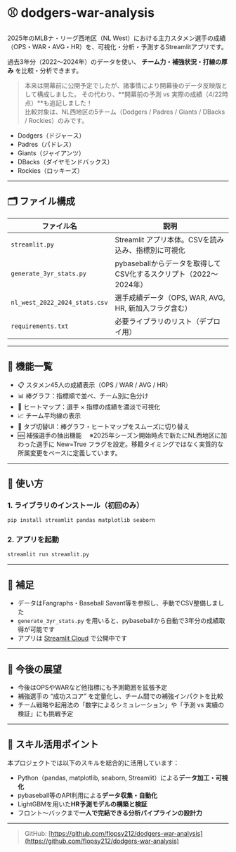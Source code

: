# ⚾ dodgers-war-analysis

2025年のMLBナ・リーグ西地区（NL West）における主力スタメン選手の成績（OPS・WAR・AVG・HR）を、可視化・分析・予測するStreamlitアプリです。

過去3年分（2022〜2024年）のデータを使い、
**チーム力・補強状況・打線の厚み** を比較・分析できます。

> 本来は開幕前に公開予定でしたが、諸事情により開幕後のデータ反映版として構成しました。
> その代わり、**開幕前の予測 vs 実際の成績（4/22時点）**も追記しました！  
> 比較対象は、NL西地区の5チーム（Dodgers / Padres / Giants / DBacks / Rockies）のみです。

- Dodgers（ドジャース）
- Padres（パドレス）
- Giants（ジャイアンツ）
- DBacks（ダイヤモンドバックス）
- Rockies（ロッキーズ）

---

## 🗂 ファイル構成

| ファイル名                  | 説明                                                              |
|----------------------------|-------------------------------------------------------------------|
| `streamlit.py`             | Streamlit アプリ本体。CSVを読み込み、指標別に可視化           |
| `generate_3yr_stats.py`    | pybaseballからデータを取得してCSV化するスクリプト（2022〜2024年）|
| `nl_west_2022_2024_stats.csv` | 選手成績データ（OPS, WAR, AVG, HR, 新加入フラグ含む）           |
| `requirements.txt`         | 必要ライブラリのリスト（デプロイ用）                            |

---

## 🔧 機能一覧

- 📋 スタメン45人の成績表示（OPS / WAR / AVG / HR）
- 📊 棒グラフ：指標順で並べ、チーム別に色分け
- 🧯 ヒートマップ：選手 × 指標の成績を濃淡で可視化
- 📈 チーム平均線の表示
- 🧭 タブ切替UI：棒グラフ・ヒートマップをスムーズに切り替え
- 🆕 補強選手の抽出機能
　※2025年シーズン開始時点で新たにNL西地区に加わった選手に New=True フラグを設定。移籍タイミングではなく実質的な所属変更をベースに定義しています。

---

## 🚀 使い方

### 1. ライブラリのインストール（初回のみ）
```bash
pip install streamlit pandas matplotlib seaborn
```

### 2. アプリを起動
```bash
streamlit run streamlit.py
```

---

## 📌 補足

- データはFangraphs・Baseball Savant等を参照し、手動でCSV整備しました
- `generate_3yr_stats.py` を用いると、pybaseballから自動で3年分の成績取得が可能です
- アプリは [Streamlit Cloud]([https://dodgers-war-analysis-X.streamlit.app](https://dodgers-war-analysis-n2ayxkwwwkftewh7crwyv4.streamlit.app/)) で公開中です

---

## 💬 今後の展望

- 今後はOPSやWARなど他指標にも予測範囲を拡張予定
- 補強選手の “成功スコア” を定量化し、チーム間での補強インパクトを比較
- チーム戦略や起用法の「数字によるシミュレーション」や「予測 vs 実績の検証」にも挑戦予定

---
## 🧠 スキル活用ポイント

本プロジェクトでは以下のスキルを総合的に活用しています：

- Python（pandas, matplotlib, seaborn, Streamlit）による**データ加工・可視化**
- pybaseball等のAPI利用による**データ収集・自動化**
- LightGBMを用いた**HR予測モデルの構築と検証**
- フロント〜バックまで**一人で完結できる分析パイプラインの設計力**

---

> GitHub: [https://github.com/flopsy212/dodgers-war-analysis](https://github.com/flopsy212/dodgers-war-analysis)

